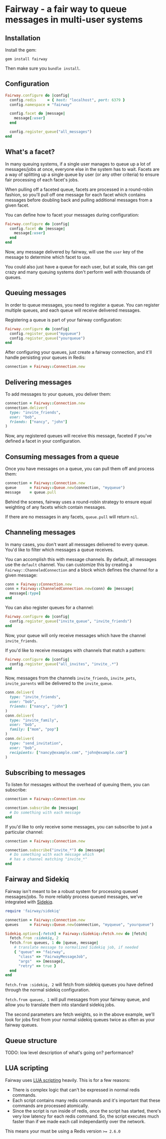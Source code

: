 # Fairway - a fair way to queue messages in multi-user systems

## Installation

Install the gem:

    gem install fairway

Then make sure you `bundle install`.

## Configuration

```ruby
Fairway.configure do |config|
  config.redis     = { host: "localhost", port: 6379 }
  config.namespace = "fairway"

  config.facet do |message|
    message[:user]
  end

  config.register_queue("all_messages")
end
```

## What's a facet?

In many queuing systems, if a single user manages to queue up a lot of messages/jobs at once,
everyone else in the system has to wait.  Facets are a way of splitting up a single queue by
user (or any other criteria) to ensure fair processing of each facet's jobs.

When pulling off a faceted queue, facets are processed in a round-robin fashion, so you'll pull
off one message for each facet which contains messages before doubling back and pulling
additional messages from a given facet.

You can define how to facet your messages during configuration:

```ruby
Fairway.configure do |config|
  config.facet do |message|
    message[:user]
  end
end
```

Now, any message delivered by fairway, will use the `user` key of the message to determine
which facet to use.

You could also just have a queue for each user, but at scale, this can get crazy and many
queuing systems don't perform well with thousands of queues.

## Queuing messages

In order to queue messages, you need to register a queue. You can register multiple queues,
and each queue will receive delivered messages.

Registering a queue is part of your fairway configuration:

```ruby
Fairway.configure do |config|
  config.register_queue("myqueue")
  config.register_queue("yourqueue")
end
```

After configuring your queues, just create a fairway connection,
and it'll handle persisting your queues in Redis:

```ruby
connection = Fairway::Connection.new
```

## Delivering messages

To add messages to your queues, you deliver them:

```ruby
connection = Fairway::Connection.new
connection.deliver(
  type: "invite_friends",
  user: "bob",
  friends: ["nancy", "john"]
)
```

Now, any registered queues will receive this message, faceted if you've defined
a facet in your configuration.

## Consuming messages from a queue

Once you have messages on a queue, you can pull them off and process them:

```ruby
connection = Fairway::Connection.new
queue      = Fairway::Queue.new(connection, "myqueue")
message    = queue.pull
```

Behind the scenes, fairway uses a round-robin strategy to ensure equal weighting of
any facets which contain messages.

If there are no messages in any facets, `queue.pull` will return `nil`.

## Channeling messages

In many cases, you don't want all messages delivered to every queue. You'd like
to filter which messages a queue receives.

You can accomplish this with message channels. By default, all messages use the `default`
channel. You can customize this by creating a `Fairway::ChanneledConnection` and
a block which defines the channel for a given message:

```ruby
conn = Fairway::Connection.new
conn = Fairway::ChanneledConnection.new(conn) do |message|
  message[:type]
end
```

You can also register queues for a channel:

```ruby
Fairway.configure do |config|
  config.register_queue("invite_queue", "invite_friends")
end
```

Now, your queue will only receive messages which have the channel `invite_friends`.

If you'd like to receive messages with channels that match a pattern:

```ruby
Fairway.configure do |config|
  config.register_queue("all_invites", "invite_.*")
end
```

Now, messages from the channels `invite_friends`, `invite_pets`, `invite_parents` will
be delivered to the `invite_queue`.

```ruby
conn.deliver(
  type: "invite_friends",
  user: "bob",
  friends: ["nancy", "john"]
)
conn.deliver(
  type: "invite_family",
  user: "bob",
  family: ["mom", "pop"]
)
conn.deliver(
  type: "send_invitation",
  user: "bob",
  recipients: ["nancy@example.com", "john@example.com"]
)
```

## Subscribing to messages

To listen for messages without the overhead of queuing them, you can subscribe:

```ruby
connection = Fairway::Connection.new

connection.subscribe do |message|
  # Do something with each message
end
```

If you'd like to only receive some messages, you can subscribe to just a particular channel:

```ruby
connection = Fairway::Connection.new

connection.subscribe("invite_*") do |message|
  # Do something with each message which
  # has a channel matching "invite_*"
end
```

## Fairway and Sidekiq

Fairway isn't meant to be a robust system for processing queued messages/jobs. To more reliably
process queued messages, we've integrated with [Sidekiq](http://sidekiq.org/).

```ruby
require 'fairway/sidekiq'

connection = Fairway::Connection.new
queues     = Fairway::Queue.new(connection, "myqueue", "yourqueue")

Sidekiq.options[:fetch] = Fairway::Sidekiq::Fetch.new do |fetch|
  fetch.from :sidekiq, 2
  fetch.from queues, 1 do |queue, message|
    # translate message to normalized Sidekiq job, if needed
    { "queue" => "fairway",
      "class" => "FairwayMessageJob",
      "args"  => [message],
      "retry" => true }
  end
end
```

`fetch.from :sidekiq, 2` will fetch from sidekiq queues you have defined through the
normal sidekiq configuration.

`fetch.from queues, 1` will pull messages from your fairway queue, and allow you to translate
them into standard sidekiq jobs.

The second parameters are fetch weights, so in the above example, we'll look for jobs first from
your normal sidekiq queues twice as often as your fairway queues.

## Queue structure

TODO: low level description of what's going on? performance?

## LUA scripting

Fairway uses [LUA scripting](http://redis.io/commands/eval) heavily. This is for a few reasons:

* There is complex logic that can't be expressed in normal redis commands.
* Each script contains many redis commands and it's important that these
commands are processed atomically.
* Since the script is run inside of redis, once the script has started,
there's very low latency for each redis command.  So, the script executes
much faster than if we made each call independantly over the network.

This means your must be using a Redis version `>= 2.6.0`
